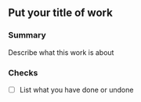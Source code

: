 ## Put your title of work

### Summary
Describe what this work is about

### Checks

- [ ] List what you have done or undone
